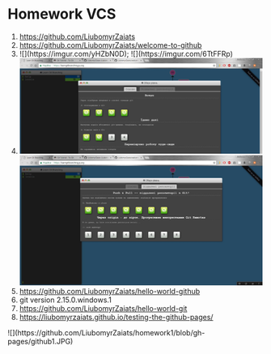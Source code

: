 <!DOCTYPE html>
<html lang="en">
    <head>
        <meta charset="utf-8">
        <title>VCS</title>
        <link rel="stylesheet" href="style.css">
    </head>
    <body>
        <div id="wrapper">
    	    <div id="main">
    		    <div id="container">
    			    <div id="content" role="main">
                        <h1>Homework VCS</h1>
                        <ol>
                            <li><a href="https://github.com/LiubomyrZaiats">https://github.com/LiubomyrZaiats</a></li>
                            <li><a href="https://github.com/LiubomyrZaiats/welcome-to-github ">https://github.com/LiubomyrZaiats/welcome-to-github</a></li>
                            <li>![](https://imgur.com/yHZbN0D);
                                ![](https://imgur.com/6TtFFRp)</li>
                            <li><img src="vcs_4a.jpg" width="1000px"><img src="vcs_4b.jpg" width="1000px"></li>
                            <li><a href="https://github.com/LiubomyrZaiats/hello-world-github ">https://github.com/LiubomyrZaiats/hello-world-github </a></li>
                            <li>git version 2.15.0.windows.1</li>
                            <li><a href="https://github.com/LiubomyrZaiats/hello-world-git ">https://github.com/LiubomyrZaiats/hello-world-git</a></li>
                            <li><a href="https://liubomyrzaiats.github.io/testing-the-github-pages/">https://liubomyrzaiats.github.io/testing-the-github-pages/</a></li>
                        </ol>
                    </div>
                </div>
            </div>
        </div>
    </body>
</html>
![](https://github.com/LiubomyrZaiats/homework1/blob/gh-pages/github1.JPG)
